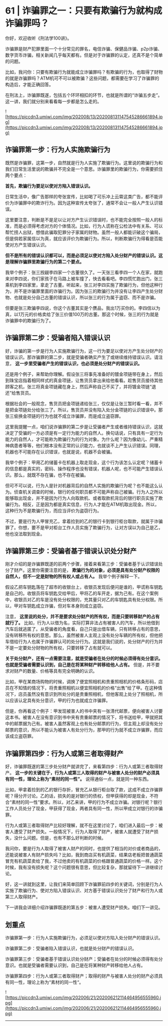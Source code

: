# 61 | 诈骗罪之一：只要有欺骗行为就构成诈骗罪吗？

你好，欢迎收听《刑法学100讲》。

诈骗罪是财产犯罪里面一个十分常见的罪名，电信诈骗、保健品诈骗、p2p诈骗、数字货币诈骗，相关新闻几乎每天都有。但是对于诈骗罪的认定，还真不是个简单的问题。

比如，我问你：只要有欺骗行为就能成立诈骗罪吗？有欺骗的行为，也取得了财物的就是诈骗罪吗？ATM机可不可以被欺骗？这些问题，都需要在学习了诈骗罪的构造后，才能正确回答。

在刑法上，诈骗罪既遂，包括五个环环相扣的环节，也就是所谓的“诈骗五步走”。这一讲，我们就分别来看看每一步都是怎么走的。

![https://piccdn3.umiwi.com/img/202008/13/202008131147545286661894.jpg](https://piccdn3.umiwi.com/img/202008/13/202008131147545286661894.jpg)

## 诈骗罪第一步：行为人实施欺骗行为

既然是诈骗罪，这第一步，自然就是行为人实施了欺骗行为。这里说的欺骗行为和我们日常生活里说的欺骗并不完全是一个意思。诈骗罪里的欺骗行为，你需要抓住两个要点：

 **首先，欺骗行为要足以使对方陷入错误认识。**

日常生活中，像广告那样的夸张宣传，比如喝了可乐冲上云霄这类广告，都不能评价为诈骗罪中的欺诈行为。因为这种宣传太夸张了，通常不会让一般人产生认识错误。

这里要注意，判断是不是足以让对方产生认识错误时，也不能完全按照一般人的标准，而是必须得考虑对方的个体情况。比如，行为人谎称在公检法中有关系、可以帮忙捞人出狱，想借此骗取犯罪分子家属的财物。虽然一般人都能识破这个骗局，但是倘若家属信以为真，就应该评价为欺骗行为。所以，判断欺骗行为得看是否能使对方产生错误认识。

 **但不是所有的错误认识都可以，而是必须足以使对方陷入处分财产的错误认识。这是理解诈骗罪里欺骗行为的第二个要点。**

我举个例子：张三觊觎李四家一个古董很久了。一天张三看李四一个人在家，就跑来对李四说，你们家孩子在马路上被车撞了，快去看看吧。李四慌忙跑出门，张三乘机到李四家里，拿走了古董。听起来，张三对李四实施了欺骗行为，但他这种行为，并不是诈骗罪里面的诈骗行为。因为张三的欺骗行为并没有让李四产生处分财物、也就是处分自己古董的错误认识，所以张三的行为属于盗窃、而不是诈骗。

但要是张三欺骗李四说，你这个古董其实是个赝品，我出1万买你的。李四信以为真，以1万元的价格卖给了张三价值100万的古董。那这个时候，张三的行为就是诈骗罪中的欺骗行为了。

## 诈骗罪第二步：受骗者陷入错误认识

好，诈骗的第一步是行为人实施欺骗行为，这一行为要足以使对方产生处分财产的错误认识。那诈骗罪的第二步，就是受骗者确实产生了或继续维持错误认识。请注意， **这一步里受骗者产生的错误认识，也必须是处分财产的错误认识。**

还是用个例子，来帮助你理解。假设张三将事先准备好的镀金项链带在身上，然后到珠宝店指着相同样式的真金项链，让售货员拿出来给他看看。趁售货员接待其他顾客之机，张三将真金项链藏在身上，然后声称自己不买了，并将镀金项链“退还”给售货员。

根据社会的一般观念，售货员把金项链递给张三，仅仅是让张三暂时看一看，并不是把金项链处分给张三了。所以，售货员并没有陷入处分金项链的认识错误中。那张三偷换金项链的行为也就不成立诈骗罪，而是成立盗窃罪。

这里我提醒一点，咱们说诈骗罪的第二步是让受骗者产生或者维持错误认识，这就决定了受骗的一方必须是有一定行为能力的自然人。换句话说，只有具有一定行为能力的自然人，才可能称为欺骗行为的行为对象。为什么呢？因为像幼儿、严重精神病患者等等，他们根本没有正常的认识能力，也就谈不上产生认识错误。同理，机器也不可能存在认识错误，也就是说，机器不会被骗。

我举个例子：甲用乙的储蓄卡在机器上取走现金，这个行为该怎么认定呢？储蓄卡的信息都是真实的，密码、操作程序也没有错误，机器人呢，也不可能产生错误认识。那么，就既不存在骗，也不存在被骗。

但可不可以说，行为人是针对机器背后的自然人实施的欺骗行为呢？也不能这么认为。侦查机关调查的时候，银行的任何职员都不可能声称自己被骗。行为人之所以能够取出现金，并不是因为行为人向取款机、或者取款机背后的银行职员实施了欺骗行为。相反，正是因为都是真实信息，行为人才能在ATM机取出现金。所以，这种行为不是欺骗行为，而应当评价为盗窃行为。

不过，要是行为人甲冒充乙，拿着捡到的乙的银行卡到银行柜台取款，就属于诈骗罪了。你想，要不是甲对柜台工作人员实施了欺骗行为，让对方误以为自己是乙，他也没法取到现金。

## 诈骗罪第三步：受骗者基于错误认识处分财产

刚才介绍的是诈骗罪既遂的前两个步骤，接着来看第三步：受骗者基于认识错误处分了财产。这里你需要注意的是， **欺骗行为的对象，必须是具有处分财产权限的自然人，但不一定是财物的所有权人或占有人。** 我举个例子解释一下。

假设乙把车钥匙落在了超市的收银台上，收银员发现后便问是谁的，甲谎称车钥匙是自己的。收银员将车钥匙交给甲后，甲将乙的车开走，据为己有。在这个案例中，收银员对乙的车是没有处分权限的，充其量只对乙的车钥匙具有处分权限。所以，甲对车钥匙成立诈骗，但对车本身则成立盗窃。

注意， **这里说的处分，并不是要求处分财产的所有权，而是只要转移财产的占有就行了。** 比如，行为人以借为名，实际打算非法占有被害人的汽车，所以他借到汽车后就逃匿了。从受骗者的角度看，自己只是出借车辆，只有转移占有的意思，没有转移所有权的意思。那么，虽然被害人主观上没有处分车辆的所有权，但他把车借给行为人也属于诈骗罪认可的处分行为。这就是我们说的，处分财产的行为并不是一定要处分财物的所有权，只要转移了占有就可以。

 **关于处分财产，还有一点需要注意，就是受骗者在处分的时候必须得有处分意识。也就是受骗者需要认识到，自己是在将某种财产转移给他人占有。** 但是，并不要求对财产的数量、价格等具有完全明确的认识。

比如，甲在某商场购物的时候，调换了便宜照相机和贵重照相机的价格条形码，店员在不知情的情况下，将贵重照相机以便宜照相机的价格“出售”给了甲。在这种情况下，店员虽然没有意识到所处分的是贵重照相机，但他客观上处分了照相机，所以应该认定具有处分意识，甲的行为也就成立诈骗罪。

但是，你再看这个例子：甲发现被害人的书中夹有一张清代邮票，便向被害人讨要这本书。被害人在没有意识到书中夹有贵重邮票的情况下，将书送给甲，甲就把其中的邮票据为己有。被害人虽然客观上也有处分邮票的行为，但主观上却没有处分邮票的意识，所以不能认为被害人有处分行为，那甲的行为就不成立诈骗罪，而应该成立盗窃罪。

## 诈骗罪第四步：行为人或第三者取得财产

好，诈骗罪既遂的第三步处分财产就讲完了，来看第四步：行为人或第三者取得财产。 **这一步的关键在于，行为人或第三人取得的财产与被害人处分的财产必须具有同一性，理论上称为“素材的同一性”。** 说得通俗一点，就是同一种东西。

比如，甲拿着捡到的乙的银行存折，冒充乙从银行柜台取了款，这成不成立诈骗罪呢？得分开讨论。乙的话，损失的是对银行的债权，但甲获得的却是现金，不符合“素材的同一性”要求。所以，对乙来讲，甲的行为不成立诈骗。对银行呢？银行工作人员处分了现金，甲获得了现金，两者具有同一性，所以甲成立对银行的诈骗罪。

行为人或第三者取得财产比较好理解，就不在这里讨论了，咱们进入最后一步：被害人遭受了财产损失。一般情况下，行为人取得了财产，被害人就遭受了财产损失，没什么问题。但是，也有不那么好判断的时候。

我问你，要是行为人取得了被害人财产的同时，也提供了相当的对价或者商品的，还能说被害人有财产损失吗？比如，我到商店买有机蔬菜，结果店老板把普通蔬菜冒充有机蔬菜卖给了我，不过他卖的有机蔬菜的价格跟普通蔬菜的价格一样。这个时候，我有没有损失呢？这个问题很有意思，但比较复杂，那就留待下一讲继续讨论。

好，这一讲就到这里，让我们来简单回顾下诈骗罪前四步的关键词，分别是行为人实施了欺骗行为、使对方陷入错误认识、对方基于错误认识处分了财产和行为人或第三人取得财产。

下一讲我会详细介绍诈骗罪既遂的第五步：被害人遭受财产损失。咱们下一讲见。

## 划重点

诈骗罪第一步：行为人实施欺骗行为，必须足以使对方陷入处分财产的错误认识。

诈骗罪第二步：受骗者陷入错误认识，也就是处分财产的错误认识。

诈骗罪第三步：受骗者基于错误认识处分财产；受骗者在处分的时候必须得有处分意识。也就是受骗者需要认识到，自己是在将某种财产转移给他人占有。

诈骗罪第四步：行为人或第三者取得财产；取得的财产与被害人处分的财产必须具有同一性，理论上称为“素材的同一性“。

![https://piccdn3.umiwi.com/img/202006/21/202006212114464956555960.jpg](https://piccdn3.umiwi.com/img/202006/21/202006212114464956555960.jpg)

---
